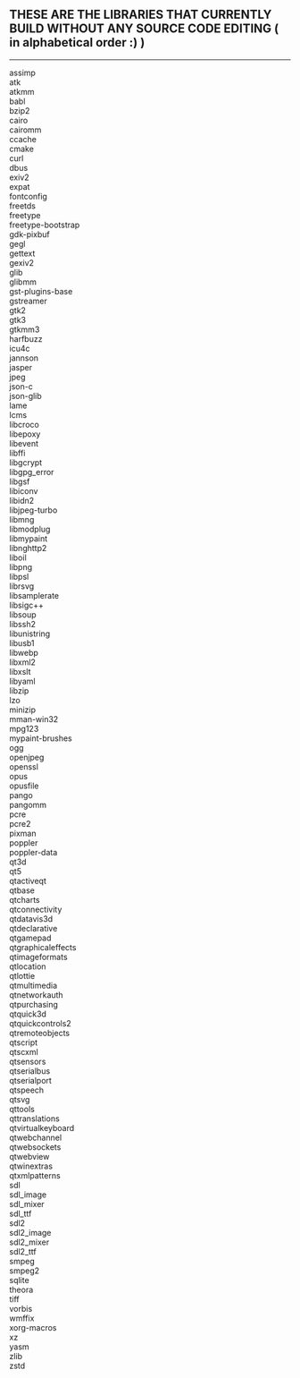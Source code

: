 ## THESE ARE THE LIBRARIES THAT CURRENTLY BUILD WITHOUT ANY SOURCE CODE EDITING ( in alphabetical order :) )

------------------------------------------------------------------------------------------------------------

assimp \
atk \
atkmm \
babl \
bzip2 \
cairo \
cairomm \
ccache \
cmake \
curl \
dbus \
exiv2 \
expat \
fontconfig \
freetds \
freetype \
freetype-bootstrap \
gdk-pixbuf \
gegl \
gettext \
gexiv2 \
glib \
glibmm \
gst-plugins-base \
gstreamer \
gtk2 \
gtk3 \
gtkmm3 \
harfbuzz \
icu4c \
jannson \
jasper \
jpeg \
json-c \
json-glib \
lame \
lcms \
libcroco \
libepoxy \
libevent \
libffi \
libgcrypt \
libgpg_error \
libgsf \
libiconv \
libidn2 \
libjpeg-turbo \
libmng \
libmodplug \
libmypaint \
libnghttp2 \
liboil \
libpng \
libpsl \
librsvg \
libsamplerate \
libsigc++ \
libsoup \
libssh2 \
libunistring \
libusb1 \
libwebp \
libxml2 \
libxslt \
libyaml \
libzip \
lzo \
minizip \
mman-win32 \
mpg123 \
mypaint-brushes \
ogg \
openjpeg \
openssl \
opus \
opusfile \
pango \
pangomm \
pcre \
pcre2 \
pixman \
poppler \
poppler-data \
qt3d \
qt5 \
qtactiveqt \
qtbase \
qtcharts \
qtconnectivity \
qtdatavis3d \
qtdeclarative \
qtgamepad \
qtgraphicaleffects \
qtimageformats \
qtlocation \
qtlottie \
qtmultimedia \
qtnetworkauth \
qtpurchasing \
qtquick3d \
qtquickcontrols2 \
qtremoteobjects \
qtscript \
qtscxml \
qtsensors \
qtserialbus \
qtserialport \
qtspeech \
qtsvg \
qttools \
qttranslations \
qtvirtualkeyboard \
qtwebchannel \
qtwebsockets \
qtwebview \
qtwinextras \
qtxmlpatterns \
sdl \
sdl_image \
sdl_mixer \
sdl_ttf \
sdl2 \
sdl2_image \
sdl2_mixer \
sdl2_ttf \
smpeg \
smpeg2 \
sqlite \
theora \
tiff \
vorbis \
wmffix \
xorg-macros \
xz \
yasm \
zlib \
zstd